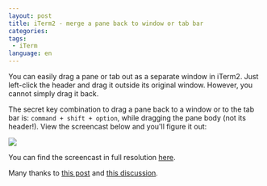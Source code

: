 ```yaml
---
layout: post
title: iTerm2 - merge a pane back to window or tab bar
categories: 
tags:
 - iTerm
language: en 
---
```


You can easily drag a pane or tab out as a separate window in iTerm2. Just left-click the header and drag it outside its original window. However, you cannot simply drag it back.

The secret key combination to drag a pane back to a window or to the tab bar is: `command + shift + option`, while dragging the pane body (not its header!). View the screencast below and you'll figure it out:

![](https://dl.dropboxusercontent.com/u/308058/blogimages/2014/03/iTerm2_drag_pane.gif)

You can find the screencast in full resolution [here](https://dl.dropboxusercontent.com/u/308058/blogimages/2014/03/iTerm2_drag_pane_original.gif).

Many thanks to [this post](http://marc-abramowitz.com/archives/2011/12/19/iterm2-how-to-unsplit-a-pane-back-to-a-tab-or-window/comment-page-1/) and [this discussion](https://groups.google.com/d/msg/iterm2-discuss/kg_5b3EKCpM/c-pd3Bc_I-YJ).
